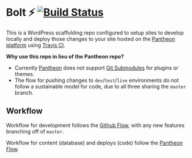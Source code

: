 # Bolt :zap: [![Build Status](https://travis-ci.org/kopepasah/bolt.svg?branch=master)](https://travis-ci.org/kopepasah/bolt)

This is a WordPress scaffolding repo configured to setup sites to develop locally and deploy those changes to your site hosted on the [Pantheon platform][3] using [Travis CI][8].

__Why use this repo in lieu of the Pantheon repo?__
* Currently [Pantheon][3] does not support [Git Submodules][4] for plugins or themes.
* The flow for pushing changes to `dev`/`test`/`live` environments do not follow a sustainable model for code, due to all three sharing the `master` branch.

## Workflow

Workflow for development follows the [Github Flow][5], with any new features branching off of `master`.

Workflow for content (database) and deploys (code) follow the [Pantheon Flow][6].

[3]: https://www.getpantheon.com
[4]: https://git-scm.com/book/en/v2/Git-Tools-Submodules
[5]: https://guides.github.com/introduction/flow/
[6]: https://pantheon.io/docs/pantheon-workflow/
[8]: http://travis-ci.org
